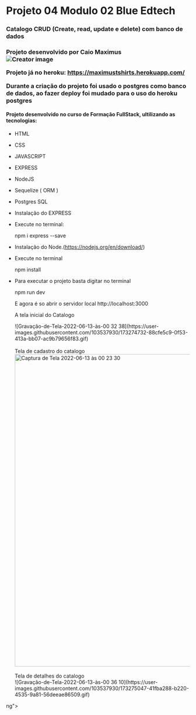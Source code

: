 <h1>Projeto 04 Modulo 02 Blue Edtech</h1>
<h3>Catalogo CRUD (Create, read, update e delete) com banco de dados <h3>
  
 Projeto desenvolvido por Caio Maximus
  <br>
  <img  src="https://media-exp1.licdn.com/dms/image/D4E35AQEysX_QZv01yQ/profile-framedphoto-shrink_400_400/0/1655064454578?e=1655697600&v=beta&t=ZuZ_S_IdTER_W4VC91snX35d56XU_kyZDW_baC6Lr5M" alt="Creator image">
  <br>
  
  
 Projeto já no heroku: https://maximustshirts.herokuapp.com/
  
 Durante a criação do projeto foi usado o postgres como banco de dados, ao fazer deploy foi mudado
  para o uso do heroku postgres
  
  #### Projeto desenvolvido no curso de Formação FullStack, ultilizando as tecnologias:
+ HTML
+ CSS
+ JAVASCRIPT
+ EXPRESS
+ NodeJS
+ Sequelize ( ORM )
+ Postgres SQL
  
+ Instalação do EXPRESS
+ Execute no terminal:
  
  npm i express --save

+ Instalação do Node.(https://nodejs.org/en/download/)
+ Execute no terminal


  npm install

+ Para executar o projeto basta digitar no terminal
  

  npm run dev


  E agora é so abrir o servidor local http://localhost:3000
  
  
  A tela inicial do Catalogo
  <br>
  <div>
    ![Gravação-de-Tela-2022-06-13-às-00 32 38](https://user-images.githubusercontent.com/103537930/173274732-88cfe5c9-0f53-413a-bb07-ac9b79656f83.gif)
  </div>
  
  <br>
  Tela de cadastro do catalogo
  <br>
  <div>
    <img width="855" alt="Captura de Tela 2022-06-13 às 00 23 30" src="https://user-images.githubusercontent.com/103537930/173274758-3381e834-68df-4c9e-bf35-a8e663c4bbe4.png">
  </div>
  
  <br>
  Tela de detalhes do catalogo
  <br>
  <div>
    ![Gravação-de-Tela-2022-06-13-às-00 36 10](https://user-images.githubusercontent.com/103537930/173275047-41fba288-b220-4535-9a81-56deeae86509.gif)
ng">
  </div>

  
 
  
